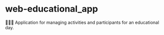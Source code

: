 # web-educational_app
🧑🏽‍🏫 Application for managing activities and participants for an educational day.

